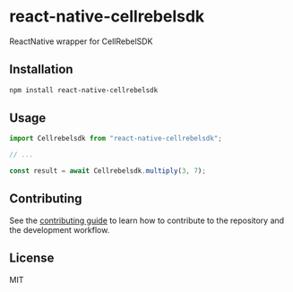 # react-native-cellrebelsdk

ReactNative wrapper for CellRebelSDK

## Installation

```sh
npm install react-native-cellrebelsdk
```

## Usage

```js
import Cellrebelsdk from "react-native-cellrebelsdk";

// ...

const result = await Cellrebelsdk.multiply(3, 7);
```

## Contributing

See the [contributing guide](CONTRIBUTING.md) to learn how to contribute to the repository and the development workflow.

## License

MIT
